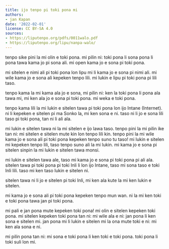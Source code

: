 ```yaml
---
title: ijo tenpo pi toki pona mi
authors:
- jan Kapan
date: '2022-02-01'
license: CC BY-SA 4.0
sources:
- https://liputenpo.org/pdfs/0011walo.pdf
- https://liputenpo.org/lipu/nanpa-walo/
---
```


tenpo sike pini la mi olin e toki pona. mi pilin ni: toki pona li sona pona li pona tawa kama jo pi sona ali. mi open kama jo e sona pi toki pona.

mi sitelen e nimi ali pi toki pona lon lipu mi li kama jo e sona pi nimi ali. mi wile kama jo e sona ali kepeken tenpo lili. mi lukin e lipu pi toki pona pi lili taso.

tenpo kama la mi kama ala jo e sona, mi pilin ni: ken la toki pona li pona ala tawa mi, mi ken ala jo e sona pi toki pona. mi weka e toki pona.

tenpo kama lili la mi lukin e sitelen tawa pi toki pona lon ijo Intane (Internet). ni li kepeken e sitelen pi ma Sonko la, mi ken sona e ni. taso ni li jo e sona lili taso pi toki pona, tan ni li ali ala.

mi lukin e sitelen tawa ni la mi sitelen e ijo lawa taso. tenpo pini la mi pilin ike tan ni: mi sitelen e sitelen mute kin lon tenpo lili kin. tenpo pini la mi wile kama jo e sona ali pi toki pona kepeken tenpo suno tu taso! mi lukin e sitelen mi kepeken tenpo lili, taso tenpo suno ali la mi lukin. mi kama jo e sona pi sitelen sinpin la mi lukin e sitelen tawa monsi.

mi lukin e sitelen tawa ale, taso mi kama jo e sona pi toki pona pi ali ala. sitelen tawa pi toki pona pi toki Inli li lon ijo Intane, taso mi sona taso e toki Inli lili. taso mi ken taso lukin e sitelen ni.

sitelen tawa ni li jo e sitelen pi toki Inli, mi ken ala kute la mi ken lukin e sitelen.

mi kama jo e sona ali pi toki pona kepeken tenpo mun wan. ni la mi ken toki e toki pona tawa jan pi toki pona.

mi pali e jan pona mute kepeken toki pona! mi olin e sitelen kepeken toki pona. mi sitelen kepeken toki pona tan ni: mi wile ala e ni: jan pona li ken sona e sitelen mi. jan pona mi li lukin e sitelen mi la ona mute toki e ni: mi ken ala sona e ni.

mi pilin pona tan ni: mi sona e toki pona li ken toki e toki pona. toki pona li toki suli lon mi.